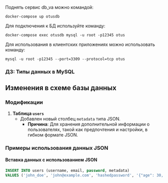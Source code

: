 Поднять сервис db_va можно командой:

`docker-compose up otusdb`

Для подключения к БД используйте команду:

`docker-compose exec otusdb mysql -u root -p12345 otus`

Для использования в клиентских приложениях можно использовать команду:

`mysql -u root -p12345 --port=3309 --protocol=tcp otus`

### ДЗ: Типы данных в MySQL

## Изменения в схеме базы данных

### Модификации
1. **Таблица `users`**
    - Добавлен новый столбец `metadata` типа JSON.
        - **Причина**: Для хранения дополнительной информации о пользователях, такой как предпочтения и настройки, в гибком формате JSON.

### Примеры использования данных JSON

#### Вставка данных с использованием JSON
```sql
INSERT INTO users (username, email, password, metadata) 
VALUES ('john_doe', 'john@example.com', 'hashedpassword', '{"age": 30, "preferences": {"theme": "dark", "notifications": true}}');
